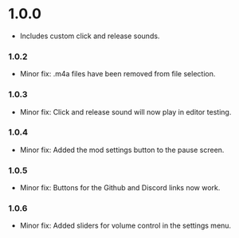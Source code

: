 # 1.0.0
- Includes custom click and release sounds.
### 1.0.2
- Minor fix: .m4a files have been removed from file selection.
### 1.0.3
- Minor fix: Click and release sound will now play in editor testing.
### 1.0.4
- Minor fix: Added the mod settings button to the pause screen.
### 1.0.5
- Minor fix: Buttons for the Github and Discord links now work.
### 1.0.6
- Minor fix: Added sliders for volume control in the settings menu.

